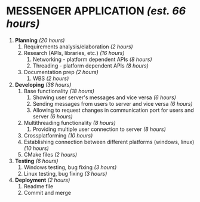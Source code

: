 # MESSENGER APPLICATION	_(est. 66 hours)_

1.	**Planning** 				 							_(20 hours)_
    1. Requirements analysis/elaboration 							_(2 hours)_
    2. Research (APIs, libraries, etc.)     							_(16 hours)_
        1.  Networking - platform dependent APIs               				_(8 hours)_
        2.  Threading - platform dependent APIs    					_(8 hours)_
    3. Documentation prep	                						_(2 hours)_				
        1.  WBS                                     					_(2 hours)_
2.	**Developing**				 							_(38 hours)_
    1. Base functionality			        					_(18 hours)_
        1. Showing user server's messages and vice versa            			_(6 hours)_ 
        2. Sending messages from users to server and vice versa          		_(6 hours)_
        3. Allowing to request changes in communication port for users and server	_(6 hours)_
    2. Multithreading functionality        							_(8 hours)_
        1. Providing multiple user connection to server               			_(8 hours)_    
    3. Crossplatforming										_(10 hours)_ 
	1. Establishing connection between different platforms (windows, linux)		_(10 hours)_
    4. СMake files                            							_(2 hours)_
3.	**Testing**					 						_(6 hours)_
    1.	Windows testing, bug fixing								_(3 hours)_
    2.	Linux testing, bug fixing								_(3 hours)_
4.  **Deployment**              									_(2 hours)_
    1.  Readme file                             
    2.  Commit and merge                       
    